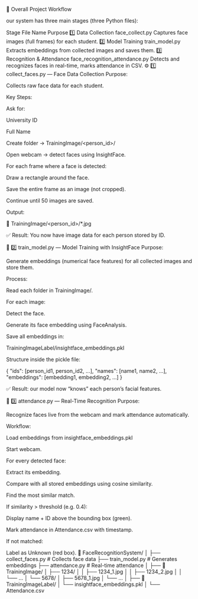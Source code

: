 🧠 Overall Project Workflow

our system has three main stages (three Python files):

Stage	File Name	Purpose
1️⃣ Data Collection	face_collect.py	Captures face images (full frames) for each student.
2️⃣ Model Training	train_model.py	Extracts embeddings from collected images and saves them.
3️⃣ Recognition & Attendance	face_recognition_attendance.py	Detects and recognizes faces in real-time, marks attendance in CSV.
⚙️ 1️⃣ collect_faces.py — Face Data Collection
Purpose:

Collects raw face data for each student.

Key Steps:

Ask for:

University ID

Full Name

Create folder → TrainingImage/<person_id>/

Open webcam → detect faces using InsightFace.

For each frame where a face is detected:

Draw a rectangle around the face.

Save the entire frame as an image (not cropped).

Continue until 50 images are saved.

Output:

📁 TrainingImage/<person_id>/*.jpg


✅ Result: You now have image data for each person stored by ID.

🧩 2️⃣ train_model.py — Model Training with InsightFace
Purpose:

Generate embeddings (numerical face features) for all collected images and store them.

Process:

Read each folder in TrainingImage/.

For each image:

Detect the face.

Generate its face embedding using FaceAnalysis.

Save all embeddings in:

TrainingImageLabel/insightface_embeddings.pkl


Structure inside the pickle file:

{
    "ids": [person_id1, person_id2, ...],
    "names": [name1, name2, ...],
    "embeddings": [embedding1, embedding2, ...]
}


✅ Result: our model now “knows” each person’s facial features.

🧾 3️⃣ attendance.py — Real-Time Recognition
Purpose:

Recognize faces live from the webcam and mark attendance automatically.

Workflow:

Load embeddings from insightface_embeddings.pkl

Start webcam.

For every detected face:

Extract its embedding.

Compare with all stored embeddings using cosine similarity.

Find the most similar match.

If similarity > threshold (e.g. 0.4):

Display name + ID above the bounding box (green).

Mark attendance in Attendance.csv with timestamp.

If not matched:

Label as Unknown (red box).
📁 FaceRecognitionSystem/
│
├── collect_faces.py                 # Collects face data
├── train_model.py                  # Generates embeddings
├── attendance.py  # Real-time attendance
│
├── 📁 TrainingImage/
│   ├── 1234/
│   │   ├── 1234_1.jpg
│   │   ├── 1234_2.jpg
│   │   └── ...
│   └── 5678/
│       ├── 5678_1.jpg
│       └── ...
│
├── 📁 TrainingImageLabel/
│   └── insightface_embeddings.pkl
│
└── Attendance.csv
